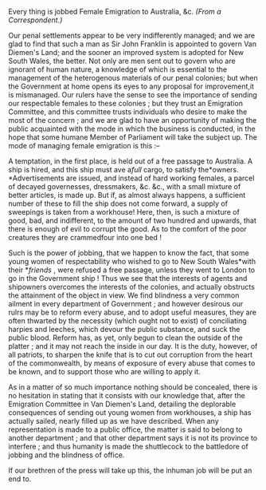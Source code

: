 Every thing is jobbed Female Emigration to Australia, &c. *(From a Correspondent.)*Our penal settlements appear to be very indifferently managed; and we are glad to find that such a man as Sir John Franklin is appointed to govern Van Diemen's Land; and the sooner an improved system is adopted for New South Wales, the better. Not only are men sent out to govern who are ignorant of human nature, a knowledge of which is essential to the management of the heterogenous materials of our penal colonies; but when the Government at home opens its eyes to any proposal for improvement,it is mismanaged. Our rulers have the sense to see the importance of sending our respectable females to these colonies ; but they trust an Emigration Committee, and this committee trusts individuals who desire to make the most of the concern ; and we are glad to have an opportunity of making the public acquainted with the mode in which the business is conducted, in the hope that some humane Member of Parliament will take the subject up. The mode of managing female emigration is this :–A temptation, in the first place, is held out of a free passage to Australia. A ship is hired, and this ship must ave a*full*  cargo, to satisfy the*owners. *Advertisements are issued, and instead of hard working females, a parcel of decayed governesses, dressmakers, &c. &c., with a small mixture of better articles, is made up. But if, as almost always happens, a sufficient number of these to fill the ship does not come forward, a supply of sweepings is taken from a workhouse! Here, then, is such a mixture of good, bad, and indifferent, to the amount of two hundred and upwards, that there is enough of evil to corrupt the good. As to the comfort of the poor creatures they are crammedfour into one bed  !Such is the power of jobbing, that we happen to know the fact, that some young women of respectability who wished to go to New South Wales*with their **friends* , were refused a free passage, unless they went to London to go in the Government ship ! Thus we see that the interests of agents and shipowners overcomes the interests of the colonies, and actually obstructs the attainment of the object in view. We find blindness a very common ailment in every department of Government ; and however desirous our rulrs may be to reform every abuse, and to adopt useful measures, they are often thwarted by the necessity (which ought not to exist) of conciliating harpies and leeches, which devour the public substance, and suck the public blood. Reform has, as yet, only begun to clean the outside of the platter ; and it may not reach the inside in our day. It is the duty, however, of all patriots, to sharpen the knife that is to cut out corruption from the heart of the commonwealth, by means of exposure of every abuse that comes to be known, and to support those who are willing to apply it.As in a matter of so much importance nothing should be concealed, there is no hesitation in stating that it consists with our knowledge that, after the Emigration Committee in Van Diemen's Land, detailing the deplorable consequences of sending out young women from workhouses, a ship has actually sailed, nearly filled up as we have described. When any representation is made to a public office, the matter is said to belong to another department ; and that other department says it is not its province to interfere ; and thus humanity is made the shuttlecock to the battledore of jobbing and the blindness of office.If our brethren of the press will take up this, the inhuman job will be put an end to.